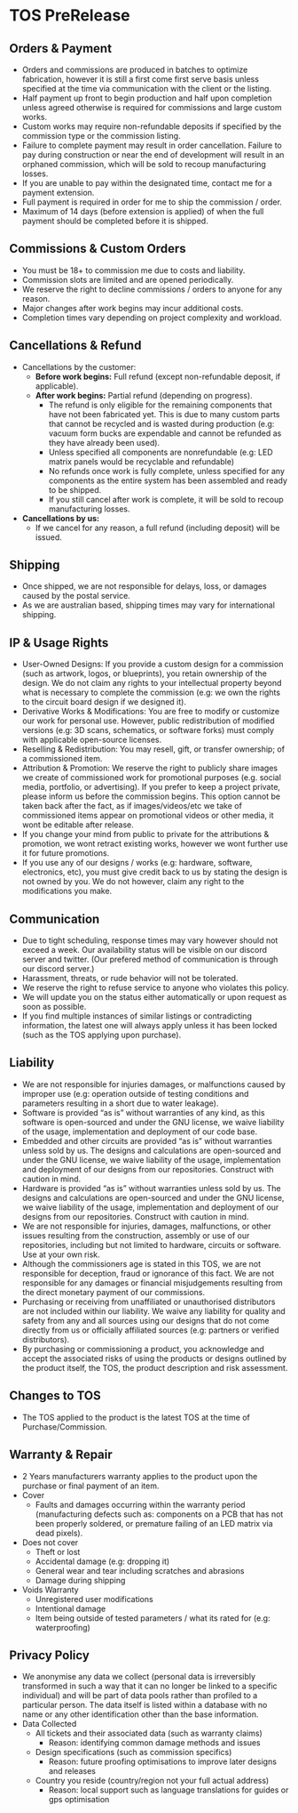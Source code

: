 # TOS PreRelease
## Orders & Payment
- Orders and commissions are produced in batches to optimize fabrication, however it is still a first come first serve basis unless specified at the time via communication with the client or the listing.
- Half payment up front to begin production and half upon completion unless agreed otherwise is required for commissions and large custom works.
- Custom works may require non-refundable deposits if specified by the commission type or the commission listing.
- Failure to complete payment may result in order cancellation. Failure to pay during construction or near the end of development will result in an orphaned commission, which will be sold to recoup manufacturing losses.
- If you are unable to pay within the designated time, contact me for a payment extension.
- Full payment is required in order for me to ship the commission / order.
- Maximum of 14 days (before extension is applied) of when the full payment should be completed before it is shipped. 
## Commissions & Custom Orders
- You must be 18+ to commission me due to costs and liability.
- Commission slots are limited and are opened periodically.
- We reserve the right to decline commissions / orders to anyone for any reason.
- Major changes after work begins may incur additional costs.
- Completion times vary depending on project complexity and workload.
## Cancellations & Refund
- Cancellations by the customer:
  - **Before work begins:** Full refund (except non-refundable deposit, if applicable).
  - **After work begins:** Partial refund (depending on progress).
    - The refund is only eligible for the remaining components that have not been fabricated yet. This is due to many custom parts that cannot be recycled and is wasted during production (e.g: vacuum form bucks are expendable and cannot be refunded as they have already been used).
    - Unless specified all components are nonrefundable (e.g: LED matrix panels would be recyclable and refundable)
    - No refunds once work is fully complete, unless specified for any components as the entire system has been assembled and ready to be shipped.
    - If you still cancel after work is complete, it will be sold to recoup manufacturing losses.
- **Cancellations by us:**
    - If we cancel for any reason, a full refund (including deposit) will be issued.
## Shipping
- Once shipped, we are not responsible for delays, loss, or damages caused by the postal service.
- As we are australian based, shipping times may vary for international shipping.
## IP & Usage Rights
- User-Owned Designs: If you provide a custom design for a commission (such as artwork, logos, or blueprints), you retain ownership of the design. We do not claim any rights to your intellectual property beyond what is necessary to complete the commission (e.g: we own the rights to the circuit board design if we designed it).
- Derivative Works & Modifications: You are free to modify or customize our work for personal use. However, public redistribution of modified versions (e.g: 3D scans, schematics, or software forks) must comply with applicable open-source licenses.
- Reselling & Redistribution: You may resell, gift, or transfer ownership; of a commissioned item.
- Attribution & Promotion: We reserve the right to publicly share images we create of commissioned work for promotional purposes (e.g. social media, portfolio, or advertising). If you prefer to keep a project private, please inform us before the commission begins. This option cannot be taken back after the fact, as if images/videos/etc we take of commissioned items appear on promotional videos or other media, it wont be editable after release.
- If you change your mind from public to private for the attributions & promotion, we wont retract existing works, however we wont further use it for future promotions.
- If you use any of our designs / works (e.g: hardware, software, electronics, etc), you must give credit back to us by stating the design is not owned by you. We do not however, claim any right to the modifications you make.
## Communication
- Due to tight scheduling, response times may vary however should not exceed a week. Our availability status will be visible on our discord server and twitter. (Our prefered method of communication is through our discord server.)
- Harassment, threats, or rude behavior will not be tolerated.
- We reserve the right to refuse service to anyone who violates this policy.
- We will update you on the status either automatically or upon request as soon as possible.
- If you find multiple instances of similar listings or contradicting information, the latest one will always apply unless it has been locked (such as the TOS applying upon purchase).
## Liability
- We are not responsible for injuries damages, or malfunctions caused by improper use (e.g: operation outside of testing conditions and parameters resulting in a short due to water leakage).
- Software is provided “as is” without warranties of any kind, as this software is open-sourced and under the GNU license, we waive liability of the usage, implementation and deployment of our code base.
- Embedded and other circuits are provided “as is” without warranties unless sold by us. The designs and calculations are open-sourced and under the GNU license, we waive liability of the usage, implementation and deployment of our designs from our repositories. Construct with caution in mind.
- Hardware is provided “as is” without warranties unless sold by us. The designs and calculations are open-sourced and under the GNU license, we waive liability of the usage, implementation and deployment of our designs from our repositories. Construct with caution in mind.
- We are not responsible for injuries, damages, malfunctions, or other issues resulting from the construction, assembly or use of our repositories, including but not limited to hardware, circuits or software. Use at your own risk.
- Although the commissioners age is stated in this TOS, we are not responsible for deception, fraud or ignorance of this fact. We are not responsible for any damages or financial misjudgements resulting from the direct monetary payment of our commissions.
- Purchasing or receiving from unaffiliated or unauthorised distributors are not included within our liability. We waive any liability for quality and safety from any and all sources using our designs that do not come directly from us or officially affiliated sources (e.g: partners or verified distributors).
- By purchasing or commissioning a product, you acknowledge and accept the associated risks of using the products or designs outlined by the product itself, the TOS, the product description and risk assessment.
## Changes to TOS
- The TOS applied to the product is the latest TOS at the time of Purchase/Commission.
## Warranty & Repair
- 2 Years manufacturers warranty applies to the product upon the purchase or final payment of an item.
- Cover
    - Faults and damages occurring within the warranty period (manufacturing defects such as: components on a PCB that has not been properly soldered, or premature failing of an LED matrix via dead pixels).
- Does not cover
    - Theft or lost
    - Accidental damage (e.g: dropping it)
    - General wear and tear including scratches and abrasions
    - Damage during shipping
- Voids Warranty
    - Unregistered user modifications
    - Intentional damage
    - Item being outside of tested parameters / what its rated for (e.g: waterproofing)
## Privacy Policy
- We anonymise any data we collect (personal data is irreversibly transformed in such a way that it can no longer be linked to a specific individual) and will be part of data pools rather than profiled to a particular person. The data itself is listed within a database with no name or any other identification other than the base information.
- Data Collected
    - All tickets and their associated data (such as warranty claims)
        - Reason: identifying common damage methods and issues
    - Design specifications (such as commission specifics)
        - Reason: future proofing optimisations to improve later designs and releases
    - Country you reside (country/region not your full actual address)
        - Reason: local support such as language translations for guides or gps optimisation
